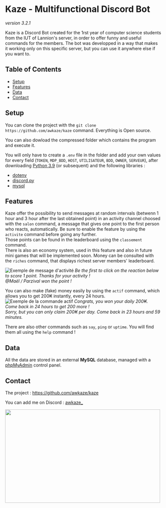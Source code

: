 # Kaze - Multifunctional Discord Bot

*version 3.2.1*

Kaze is a Discord Bot created for the 1rst year of computer science students from the IUT of Lannion's server, in order to offer funny and useful commands for the members.
The bot was developped in a way that makes it working only on this specific server, but you can use it anywhere else if you want to.

## Table of Contents

- [Setup](#setup)
- [Features](#features)
- [Data](#data)
- [Contact](#contact)

## Setup

You can clone the project with the `git clone https://github.com/awkaze/kaze` command. Everything is Open source.

You can also dowload the compressed folder which contains the program and execute it.

You will only have to create a `.env` file in the folder and add your own values for every field (`TOKEN`, `MDP_BDD`, `HOST`, `UTILISATEUR`, `BDD`, `OWNER`, `SERVEUR`), after downloading [Python 3.9](https://www.python.org/downloads/release/python-3917/) (or subsequent) and the following libraries :

- [dotenv](https://pypi.org/project/python-dotenv/)
- [discord.py](https://pypi.org/project/discord.py/)
- [mysql](https://pypi.org/project/mysql/)

## Features

Kaze offer the possibility to send messages at random intervals (betwenn 1 hour and 3 hour after the last obtained point) in an activity channel choosed with the `salon` command, a message that gives one point to the first person who reacts, automatically. Be sure to enable the feature by using the `activite` command before going any further. <br> Those points can be found in the leaderboard using the `classement` command.<br> There is also an economy system, used in this feature and also in future mini games that will be implemented soon. Money can be consulted with the `riches` command, that displays richest server members' leaderboard.

![Exemple de message d'activité](https://cdn.discordapp.com/attachments/1217160501390479423/1217160516414472262/image.png?ex=66030410&is=65f08f10&hm=f614518984b4a5bdeec6d6a1c1aba5a8955ef20434767fab9fc64b64b9d02ffe&)
*Be the first to click on the reaction below to score 1 point. Thanks for your activity !*<br>
*@Maël / Parzival won the point !*

You can also make (fake) money easily by using the `actif` command, which allows you to get 200₭ instantly, every 24 hours.
![Exemple de la commande actif](https://cdn.discordapp.com/attachments/1217160501390479423/1217163226039451879/image.png?ex=66030696&is=65f09196&hm=14679831591f3de5c4122e49c379d1bb7423d965ae84d8c7c11ad96c16bc5964&)
*Congrats, you won your daily 200₭. Come back in 24 hours to get 200 more !*<br>
*Sorry, but you can only claim 200₭ per day. Come back in 23 hours and 59 minutes.*

There are also other commands such as `say`, `ping` or `uptime`.
You will find them all using the `help` command !

## Data
All the data are stored in an external **MySQL** database, managed with a [phpMyAdmin](https://www.phpmyadmin.net) control panel.


## Contact
The project : https://github.com/awkaze/kaze

You can add me on Discord : [awkaze_](discordapp.com/users/713900037796659211)

<img src="https://cdn.discordapp.com/attachments/1217160501390479423/1217173449814839446/image.png?ex=6603101c&is=65f09b1c&hm=a3833ee15013dbaa1f26d6e845709583964e9211418fd7e4ab10fdc763a3cd95&" width="500" height="300">
